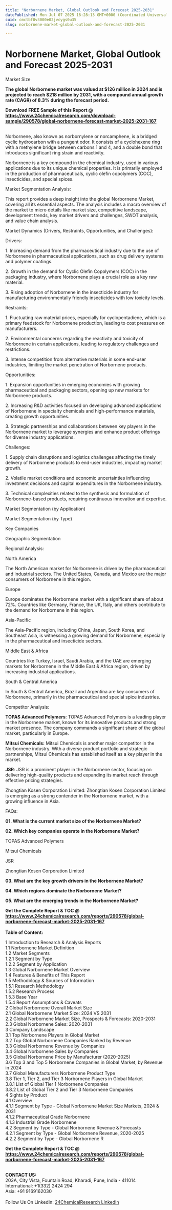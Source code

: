 ```yaml
---
title: "Norbornene Market, Global Outlook and Forecast 2025-2031"
datePublished: Mon Jul 07 2025 16:28:13 GMT+0000 (Coordinated Universal Time)
cuid: cmctbf0v3000e02jvcygs0u35
slug: norbornene-market-global-outlook-and-forecast-2025-2031

---
```


# Norbornene Market, Global Outlook and Forecast 2025-2031

<p>Market Size</p><p>
</p><p><strong>The global Norbornene market was valued at $126 million in 2024 and is projected to reach $218 million by 2031, with a compound annual growth rate (CAGR) of 8.3% during the forecast period.</strong></p><div><b>Download FREE Sample of this Report @ 
            <a href="https://www.24chemicalresearch.com/download-sample/290578/global-norbornene-forecast-market-2025-2031-167">
            https://www.24chemicalresearch.com/download-sample/290578/global-norbornene-forecast-market-2025-2031-167</a></b></div><br><p>
</p><p>Norbornene, also known as norbornylene or norcamphene, is a bridged cyclic hydrocarbon with a pungent odor. It consists of a cyclohexene ring with a methylene bridge between carbons 1 and 4, and a double bond that introduces significant ring strain and reactivity.</p><p>
</p><p>Norbornene is a key compound in the chemical industry, used in various applications due to its unique chemical properties. It is primarily employed in the production of pharmaceuticals, cyclic olefin copolymers (COC), insecticides, and special spices.</p><p>
Market Segmentation Analysis:</p><p>
</p><p>This report provides a deep insight into the global Norbornene Market, covering all its essential aspects. The analysis includes a macro overview of the market to micro details like market size, competitive landscape, development trends, key market drivers and challenges, SWOT analysis, and value chain analysis.</p><p>
Market Dynamics (Drivers, Restraints, Opportunities, and Challenges):</p><p>
Drivers:</p><p>
</p><p>1. Increasing demand from the pharmaceutical industry due to the use of Norbornene in pharmaceutical applications, such as drug delivery systems and polymer coatings.</p><p>
</p><p>2. Growth in the demand for Cyclic Olefin Copolymers (COC) in the packaging industry, where Norbornene plays a crucial role as a key raw material.</p><p>
</p><p>3. Rising adoption of Norbornene in the insecticide industry for manufacturing environmentally friendly insecticides with low toxicity levels.</p><p>
Restraints:</p><p>
</p><p>1. Fluctuating raw material prices, especially for cyclopentadiene, which is a primary feedstock for Norbornene production, leading to cost pressures on manufacturers.</p><p>
</p><p>2. Environmental concerns regarding the reactivity and toxicity of Norbornene in certain applications, leading to regulatory challenges and restrictions.</p><p>
</p><p>3. Intense competition from alternative materials in some end-user industries, limiting the market penetration of Norbornene products.</p><p>
Opportunities:</p><p>
</p><p>1. Expansion opportunities in emerging economies with growing pharmaceutical and packaging sectors, opening up new markets for Norbornene products.</p><p>
</p><p>2. Increasing R&amp;D activities focused on developing advanced applications of Norbornene in specialty chemicals and high-performance materials, creating growth opportunities.</p><p>
</p><p>3. Strategic partnerships and collaborations between key players in the Norbornene market to leverage synergies and enhance product offerings for diverse industry applications.</p><p>
Challenges:</p><p>
</p><p>1. Supply chain disruptions and logistics challenges affecting the timely delivery of Norbornene products to end-user industries, impacting market growth.</p><p>
</p><p>2. Volatile market conditions and economic uncertainties influencing investment decisions and capital expenditures in the Norbornene industry.</p><p>
</p><p>3. Technical complexities related to the synthesis and formulation of Norbornene-based products, requiring continuous innovation and expertise.</p><p>
Market Segmentation (by Application)</p><p>
</p><p>
Market Segmentation (by Type)</p><p>
</p><p>
Key Companies</p><p>
</p><p>
Geographic Segmentation</p><p>
</p><p>
	</p><p>
Regional Analysis:</p><p>
North America</p><p>
</p><p>The North American market for Norbornene is driven by the pharmaceutical and industrial sectors. The United States, Canada, and Mexico are the major consumers of Norbornene in this region.</p><p>
Europe</p><p>
</p><p>Europe dominates the Norbornene market with a significant share of about 72%. Countries like Germany, France, the UK, Italy, and others contribute to the demand for Norbornene in this region.</p><p>
Asia-Pacific</p><p>
</p><p>The Asia-Pacific region, including China, Japan, South Korea, and Southeast Asia, is witnessing a growing demand for Norbornene, especially in the pharmaceutical and insecticide sectors.</p><p>
Middle East &amp; Africa</p><p>
</p><p>Countries like Turkey, Israel, Saudi Arabia, and the UAE are emerging markets for Norbornene in the Middle East &amp; Africa region, driven by increasing industrial applications.</p><p>
South &amp; Central America</p><p>
</p><p>In South &amp; Central America, Brazil and Argentina are key consumers of Norbornene, primarily in the pharmaceutical and special spice industries.</p><p>
Competitor Analysis:</p><p>

</p><p><strong>TOPAS Advanced Polymers</strong>: TOPAS Advanced Polymers is a leading player in the Norbornene market, known for its innovative products and strong market presence. The company commands a significant share of the global market, particularly in Europe.</p><p>
</p><p><strong>Mitsui Chemicals:</strong> Mitsui Chemicals is another major competitor in the Norbornene industry. With a diverse product portfolio and strategic partnerships, Mitsui Chemicals has established itself as a key player in the market.</p><p>
</p><p><strong>JSR</strong>: JSR is a prominent player in the Norbornene sector, focusing on delivering high-quality products and expanding its market reach through effective pricing strategies.</p><p>
</p><p>Zhongtian Kosen Corporation Limited: Zhongtian Kosen Corporation Limited is emerging as a strong contender in the Norbornene market, with a growing influence in Asia.</p><p>
FAQs:</p><p>
</p><p><strong>01. What is the current market size of the Norbornene Market?</strong></p><p>
</p><p>
</p><p><strong>02. Which key companies operate in the Norbornene Market?</strong></p><p>
</p><p>TOPAS Advanced Polymers</p><p>Mitsui Chemicals</p><p>JSR</p><p>Zhongtian Kosen Corporation Limited</p><p>
</p><p><strong>03. What are the key growth drivers in the Norbornene Market?</strong></p><p>
</p><p>
</p><p><strong>04. Which regions dominate the Norbornene Market?</strong></p><p>
</p><p>
</p><p><strong>05. What are the emerging trends in the Norbornene Market?</strong></p><p>
</p>

<div><b>Get the Complete Report & TOC @ 
            <a href="https://www.24chemicalresearch.com/reports/290578/global-norbornene-forecast-market-2025-2031-167">
            https://www.24chemicalresearch.com/reports/290578/global-norbornene-forecast-market-2025-2031-167</a></b></div><br>
            <b>Table of Content:</b><p>1 Introduction to Research & Analysis Reports<br />
 1.1 Norbornene Market Definition<br />
 1.2 Market Segments<br />
 1.2.1 Segment by Type<br />
 1.2.2 Segment by Application<br />
 1.3 Global Norbornene Market Overview<br />
 1.4 Features & Benefits of This Report<br />
 1.5 Methodology & Sources of Information<br />
 1.5.1 Research Methodology<br />
 1.5.2 Research Process<br />
 1.5.3 Base Year<br />
 1.5.4 Report Assumptions & Caveats<br />
2 Global Norbornene Overall Market Size<br />
 2.1 Global Norbornene Market Size: 2024 VS 2031<br />
 2.2 Global Norbornene Market Size, Prospects & Forecasts: 2020-2031<br />
 2.3 Global Norbornene Sales: 2020-2031<br />
3 Company Landscape<br />
 3.1 Top Norbornene Players in Global Market<br />
 3.2 Top Global Norbornene Companies Ranked by Revenue<br />
 3.3 Global Norbornene Revenue by Companies<br />
 3.4 Global Norbornene Sales by Companies<br />
 3.5 Global Norbornene Price by Manufacturer (2020-2025)<br />
 3.6 Top 3 and Top 5 Norbornene Companies in Global Market, by Revenue in 2024<br />
 3.7 Global Manufacturers Norbornene Product Type<br />
 3.8 Tier 1, Tier 2, and Tier 3 Norbornene Players in Global Market<br />
 3.8.1 List of Global Tier 1 Norbornene Companies<br />
 3.8.2 List of Global Tier 2 and Tier 3 Norbornene Companies<br />
4 Sights by Product<br />
 4.1 Overview<br />
 4.1.1 Segment by Type - Global Norbornene Market Size Markets, 2024 & 2031<br />
 4.1.2 Pharmaceutical Grade Norbornene<br />
 4.1.3 Industrial Grade Norbornene<br />
 4.2 Segment by Type - Global Norbornene Revenue & Forecasts<br />
 4.2.1 Segment by Type - Global Norbornene Revenue, 2020-2025<br />
 4.2.2 Segment by Type - Global Norbornene R</p>

<div><b>Get the Complete Report & TOC @ 
            <a href="https://www.24chemicalresearch.com/reports/290578/global-norbornene-forecast-market-2025-2031-167">
            https://www.24chemicalresearch.com/reports/290578/global-norbornene-forecast-market-2025-2031-167</a></b></div><br>

<b>CONTACT US:</b><br>
            203A, City Vista, Fountain Road, Kharadi, Pune, India - 411014<br>
            International: +1(332) 2424 294<br>
            Asia: +91 9169162030 <br><br>
            Follow Us On LinkedIn: <a href="https://www.linkedin.com/company/24chemicalresearch/">24ChemicalResearch LinkedIn</a>